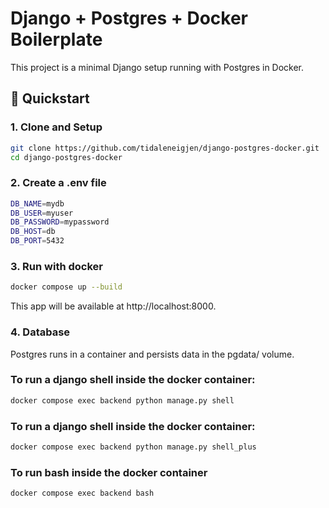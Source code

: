 # Django + Postgres + Docker Boilerplate

This project is a minimal Django setup running with Postgres in Docker.

## 🚀 Quickstart

### 1. Clone and Setup
```bash
git clone https://github.com/tidaleneigjen/django-postgres-docker.git
cd django-postgres-docker
```

### 2. Create a .env file
```bash
DB_NAME=mydb
DB_USER=myuser
DB_PASSWORD=mypassword
DB_HOST=db
DB_PORT=5432
```

### 3. Run with docker
```bash
docker compose up --build
```

This app will be available at http://localhost:8000.

### 4. Database
Postgres runs in a container and persists data in the pgdata/ volume.


### To run a django shell inside the docker container:
```bash
docker compose exec backend python manage.py shell
```

### To run a django shell inside the docker container:
```bash
docker compose exec backend python manage.py shell_plus
```

### To run bash inside the docker container
```bash
docker compose exec backend bash
```
